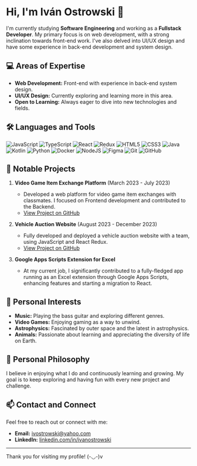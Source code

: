 # Hi, I'm Iván Ostrowski 👋

I'm currently studying **Software Engineering** and working as a **Fullstack Developer**. My primary focus is on web development, with a strong inclination towards front-end work. I've also delved into UI/UX design and have some experience in back-end development and system design.

## 💻 Areas of Expertise

- **Web Development:** Front-end with experience in back-end system design.
- **UI/UX Design:** Currently exploring and learning more in this area.
- **Open to Learning:** Always eager to dive into new technologies and fields.

## 🛠️ Languages and Tools

![JavaScript](https://img.shields.io/badge/javascript-%23323330.svg?style=for-the-badge&logo=javascript&logoColor=%23F7DF1E) ![TypeScript](https://img.shields.io/badge/typescript-%23007ACC.svg?style=for-the-badge&logo=typescript&logoColor=white) ![React](https://img.shields.io/badge/react-%2320232a.svg?style=for-the-badge&logo=react&logoColor=%2361DAFB) ![Redux](https://img.shields.io/badge/redux-%23593d88.svg?style=for-the-badge&logo=redux&logoColor=white) ![HTML5](https://img.shields.io/badge/html5-%23E34F26.svg?style=for-the-badge&logo=html5&logoColor=white) ![CSS3](https://img.shields.io/badge/css3-%231572B6.svg?style=for-the-badge&logo=css3&logoColor=white) ![Java](https://img.shields.io/badge/java-%23ED8B00.svg?style=for-the-badge&logo=openjdk&logoColor=white) ![Kotlin](https://img.shields.io/badge/kotlin-%237F52FF.svg?style=for-the-badge&logo=kotlin&logoColor=white) ![Python](https://img.shields.io/badge/python-3670A0?style=for-the-badge&logo=python&logoColor=ffdd54) ![Docker](https://img.shields.io/badge/docker-%230db7ed.svg?style=for-the-badge&logo=docker&logoColor=white) ![NodeJS](https://img.shields.io/badge/node.js-6DA55F?style=for-the-badge&logo=node.js&logoColor=white) ![Figma](https://img.shields.io/badge/figma-%23F24E1E.svg?style=for-the-badge&logo=figma&logoColor=white) ![Git](https://img.shields.io/badge/git-%23F05033.svg?style=for-the-badge&logo=git&logoColor=white) ![GitHub](https://img.shields.io/badge/github-%23121011.svg?style=for-the-badge&logo=github&logoColor=white) 


## 🚀 Notable Projects

1. **Video Game Item Exchange Platform** (March 2023 - July 2023)
   - Developed a web platform for video game item exchanges with classmates. I focused on Frontend development and contributed to the Backend.
   - [View Project on GitHub](https://github.com/EmiLopez23/Lab1)

2. **Vehicle Auction Website** (August 2023 - December 2023)
   - Fully developed and deployed a vehicle auction website with a team, using JavaScript and React Redux.
   - [View Project on GitHub](https://github.com/Bid4Wheels/Bid4WheelsFront)

3. **Google Apps Scripts Extension for Excel**
   - At my current job, I significantly contributed to a fully-fledged app running as an Excel extension through Google Apps Scripts, enhancing features and starting a migration to React.

## 🎸 Personal Interests

- **Music:** Playing the bass guitar and exploring different genres.
- **Video Games:** Enjoying gaming as a way to unwind.
- **Astrophysics:** Fascinated by outer space and the latest in astrophysics.
- **Animals:** Passionate about learning and appreciating the diversity of life on Earth.

## 🌱 Personal Philosophy

I believe in enjoying what I do and continuously learning and growing. My goal is to keep exploring and having fun with every new project and challenge.

## 📫 Contact and Connect

Feel free to reach out or connect with me:
- **Email:** [ivostrowski@yahoo.com](mailto:ivostrowski@yahoo.com)
- **LinkedIn:** [linkedin.com/in/ivanostrowski](https://www.linkedin.com/in/ivanostrowski)

---

Thank you for visiting my profile! (-◡-)v
